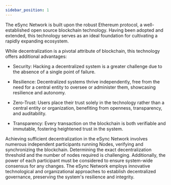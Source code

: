 ```yaml
---
sidebar_position: 1
---
```


The eSync Network is built upon the robust Ethereum protocol, a well-established open source blockchain technology. Having been adopted and extended, this technology serves as an ideal foundation for cultivating a rapidly expanding ecosystem.  

While decentralization is a pivotal attribute of blockchain, this technology offers additional advantages:  

* Security: Hacking a decentralized system is a greater challenge due to the absence of a single point of failure.  

* Resilience: Decentralized systems thrive independently, free from the need for a central entity to oversee or administer them, showcasing resilience and autonomy.  

* Zero-Trust: Users place their trust solely in the technology rather than a central entity or organization, benefiting from openness, transparency, and auditability.   

* Transparency: Every transaction on the blockchain is both verifiable and immutable, fostering heightened trust in the system.  

Achieving sufficient decentralization in the eSync Network involves numerous independent participants running Nodes, verifying and synchronizing the blockchain. Determining the exact decentralization threshold and the number of nodes required is challenging. Additionally, the power of each participant must be considered to ensure system-wide consensus for any changes. The eSync Network employs innovative technological and organizational approaches to establish decentralized governance, preserving the system's resilience and integrity. 